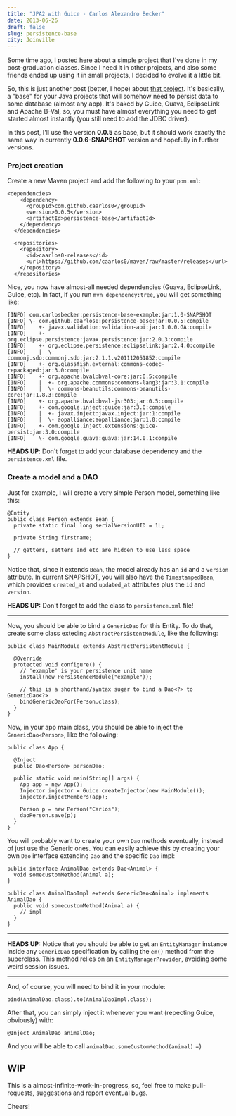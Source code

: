 ```yaml
---
title: "JPA2 with Guice - Carlos Alexandro Becker"
date: 2013-06-26
draft: false
slug: persistence-base
city: Joinville
---
```


Some time ago, I [posted here](https://carlosbecker.com/posts/modular-persistence/) about a simple project that I've done in my post-graduation classes. Since I need it in other projects, and also some friends ended up using it in small projects, I decided to evolve it a little bit.

So, this is just another post (better, I hope) about [that project](https://github.com/caarlos0/persistence-base). It's basically, a "base" for your Java projects that will somehow need to persist data to some database (almost any app). It's baked by Guice, Guava, EclipseLink and Apache B-Val, so, you must have almost everything you need to get started almost instantly (you still need to add the JDBC driver).

In this post, I'll use the version **0.0.5** as base, but it should work exactly the same way in currently **0.0.6-SNAPSHOT** version and hopefully in further versions.

### Project creation

Create a new Maven project and add the following to your `pom.xml`:

```
<dependencies>
    <dependency>
      <groupId>com.github.caarlos0</groupId>
      <version>0.0.5</version>
      <artifactId>persistence-base</artifactId>
    </dependency>
  </dependencies>

  <repositories>
    <repository>
      <id>caarlos0-releases</id>
      <url>https://github.com/caarlos0/maven/raw/master/releases</url>
    </repository>
  </repositories>
```

Nice, you now have almost-all needed dependencies (Guava, EclipseLink, Guice, etc). In fact, if you run `mvn dependency:tree`, you will get something like:

```
[INFO] com.carlosbecker:persistence-base-example:jar:1.0-SNAPSHOT
[INFO] \- com.github.caarlos0:persistence-base:jar:0.0.5:compile
[INFO]    +- javax.validation:validation-api:jar:1.0.0.GA:compile
[INFO]    +- org.eclipse.persistence:javax.persistence:jar:2.0.3:compile
[INFO]    +- org.eclipse.persistence:eclipselink:jar:2.4.0:compile
[INFO]    |  \- commonj.sdo:commonj.sdo:jar:2.1.1.v201112051852:compile
[INFO]    +- org.glassfish.external:commons-codec-repackaged:jar:3.0:compile
[INFO]    +- org.apache.bval:bval-core:jar:0.5:compile
[INFO]    |  +- org.apache.commons:commons-lang3:jar:3.1:compile
[INFO]    |  \- commons-beanutils:commons-beanutils-core:jar:1.8.3:compile
[INFO]    +- org.apache.bval:bval-jsr303:jar:0.5:compile
[INFO]    +- com.google.inject:guice:jar:3.0:compile
[INFO]    |  +- javax.inject:javax.inject:jar:1:compile
[INFO]    |  \- aopalliance:aopalliance:jar:1.0:compile
[INFO]    +- com.google.inject.extensions:guice-persist:jar:3.0:compile
[INFO]    \- com.google.guava:guava:jar:14.0.1:compile
```

**HEADS UP**: Don't forget to add your database dependency and the `persistence.xml` file.

### Create a model and a DAO

Just for example, I will create a very simple Person model, something like this:

```
@Entity
public class Person extends Bean {
  private static final long serialVersionUID = 1L;

  private String firstname;

  // getters, setters and etc are hidden to use less space
}
```

Notice that, since it extends `Bean`, the model already has an `id` and a `version` attribute. In current SNAPSHOT, you will also have the `TimestampedBean`, which provides `created_at` and `updated_at` attributes plus the `id` and `version`.

<!--more-->

**HEADS UP:** Don't forget to add the class to `persistence.xml` file!

---

Now, you should be able to bind a `GenericDao` for this Entity. To do that, create some class exteding `AbstractPersistentModule`, like the following:

```
public class MainModule extends AbstractPersistentModule {

  @Override
  protected void configure() {
    // 'example' is your persistence unit name
    install(new PersistenceModule("example"));

    // this is a shorthand/syntax sugar to bind a Dao<?> to GenericDao<?>
    bindGenericDaoFor(Person.class);
  }
}
```

Now, in your app main class, you should be able to inject the `GenericDao<Person>`, like the following:

```
public class App {

  @Inject
  public Dao<Person> personDao;

  public static void main(String[] args) {
    App app = new App();
    Injector injector = Guice.createInjector(new MainModule());
    injector.injectMembers(app);

    Person p = new Person("Carlos");
    daoPerson.save(p);
  }
}
```

You will probably want to create your own `Dao` methods eventually, instead of just use the Generic ones. You can easily achieve this by creating your own `Dao` interface extending `Dao` and the specific `Dao` impl:

```
public interface AnimalDao extends Dao<Animal> {
  void somecustomMethod(Animal a);
}

public class AnimalDaoImpl extends GenericDao<Animal> implements AnimalDao {
  public void somecustomMethod(Animal a) {
    // impl
  }
}
```

---

**HEADS UP:** Notice that you should be able to get an `EntityManager` instance inside any `GenericDao` specification by calling the `em()` method from the superclass. This method relies on an `EntityManagerProvider`, avoiding some weird session issues.

---

And, of course, you will need to bind it in your module:

```
bind(AnimalDao.class).to(AnimalDaoImpl.class);
```

After that, you can simply inject it whenever you want (repecting Guice, obviously) with:

```
@Inject AnimalDao animalDao;
```

And you will be able to call `animalDao.someCustomMethod(animal)` =)

## WIP

This is a almost-infinite-work-in-progress, so, feel free to make pull-requests, suggestions and report eventual bugs.

Cheers!